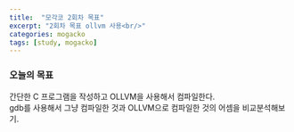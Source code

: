 ```yaml
---
title:  "모각코 2회차 목표"
excerpt: "2회차 목표 ollvm 사용<br/>"
categories: mogacko
tags: [study, mogacko]
--- 
```

### 오늘의 목표
간단한 C 프로그램을 작성하고 OLLVM을 사용해서 컴파일한다.  
gdb를 사용해서 그냥 컴파일한 것과 OLLVM으로 컴파일한 것의 어셈을 비교분석해보기.
